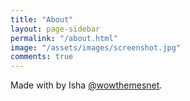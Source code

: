 ```yaml
---
title: "About"
layout: page-sidebar
permalink: "/about.html"
image: "/assets/images/screenshot.jpg"
comments: true
---
```

Made with <i class="fa fa-heart text-danger"></i> by Isha [@wowthemesnet](https://www.wowthemes.net/category/free-themes-templates/).
